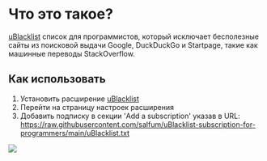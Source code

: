 # Что это такое?
[uBlacklist](https://github.com/iorate/uBlacklist#uBlacklist) список для программистов, который исключает бесполезные сайты из поисковой выдачи Google, DuckDuckGo и Startpage, такие как машинные переводы StackOverflow.

## Как использовать
1) Установить расширение [uBlacklist](https://github.com/iorate/uBlacklist#uBlacklist)
2) Перейти на страницу настроек расширения
3) Добавить подписку в секции 'Add a subscription' указав в URL: https://raw.githubusercontent.com/salfum/uBlacklist-subscription-for-programmers/main/uBlacklist.txt

<img src="https://user-images.githubusercontent.com/27897550/96633302-7778be80-1308-11eb-818a-bc7e864e96b5.png">
